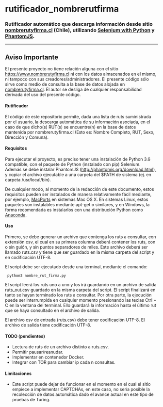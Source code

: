 # rutificador_nombrerutfirma
### Rutificador automático que descarga información desde sitio [nombrerutyfirma.cl](https://nombrerutyfirma.cl) (Chile), utilizando [Selenium with Python](http://selenium-python.readthedocs.io) y [PhantomJS](http://phantomjs.org).

* * *

## Aviso Importante

El presente proyecto no tiene relación alguna con el sitio https://www.nombrerutyfirma.cl ni con los datos almacenados en el mismo, ni tampoco con sus creadores/administradores. El presente código sólo sirve como medio de consulta a la base de datos alojada en [nombrerutyfirma.cl](https://nombrerutyfirma.cl). El autor se desliga de cualquier responsabilidad derivada del uso del presente código.

#### Rutificador

El código de este repositorio permite, dada una lista de ruts suministrada por el usuario, la descarga automática de su información asociada, en el caso de que dicho(s) RUT(s) se encuentre(n) en la base de datos mantenida por nombrerutyfirma.cl (Esto es: Nombre Completo, RUT, Sexo, Dirección y Comuna).

#### Requisitos

Para ejecutar el proyecto, es preciso tener una instalación de Python 3.6 compatible, con el paquete de Python (instalado con pip) Selenium. Además se debe instalar PhantomJS (http://phantomjs.org/download.html), y copiar el archivo ejecutable a una carpeta del $PATH de sistema (ej. en carpeta /usr/local/bin).

De cualquier modo, al momento de la redacción de este documento, estos requisitos pueden ser instalados de manera relativamente fácil mediante, por ejemplo, [MacPorts](https://www.macports.org/install.php) en sistemas Mac OS X. En sistemas Linux, estos paquetes son instalables mediante apt-get o similares, y en Windows, la forma recomendada es instalarlos con una distribución Python como [Anaconda](https://www.anaconda.com/download/#macos).

#### Uso

Primero, se debe generar un archivo que contenga los ruts a consultar, con extensión csv, el cual en su primera columna deberá contener los ruts, con o sin guión, y sin puntos separadores de miles. Este archivo deberá ser llamado ruts.csv y tiene que ser guardado en la misma carpeta del script y en codificación UTF-8.

El script debe ser ejecutado desde una terminal, mediante el comando:

<code> python3 nombre_rut_firma.py </code>

El script leerá los ruts uno a uno y los irá guardando en un archivo de salida ruts_out.csv guardado en la misma carpeta del script. El script finalizará en tanto se hayan terminado los ruts a consultar. Por otra parte, la ejecución puede ser interrumpida en cualquier momento presionando las teclas Ctrl + C en la ventana del terminal. Ello guardará la información hasta el último rut que se haya consultado en el archivo de salida.

El archivo csv de entrada (ruts.csv) debe tener codificación UTF-8. El archivo de salida tiene codificación UTF-8.

#### TODO (pendientes)

- Lectura de ruts de un archivo distinto a ruts.csv.
- Permitir pausar/reanudar.
- Implementar en contenedor Docker.
- Integrar con TOR para cambiar ip cada n consultas.

#### Limitaciones

- Este script puede dejar de funcionar en el momento en el cual el sitio empiece a implementar CAPTCHAs, en este caso, no sería posible la recolección de datos automática dado el avance actual en este tipo de pruebas de Turing.
